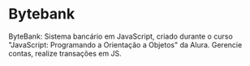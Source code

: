 # Bytebank
ByteBank: Sistema bancário em JavaScript, criado durante o curso "JavaScript: Programando a Orientação a Objetos" da Alura. Gerencie contas, realize transações em JS.
